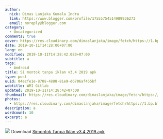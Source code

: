 ```yaml
---
author:
  nick: Dimas Lanjaka Kumala Indra
  link: https://www.blogger.com/profile/17555754514989936273
  email: noreply@blogger.com
category:
  - Uncategorized
comments: true
cover: https://res.cloudinary.com/dimaslanjaka/image/fetch/https://1.bp.blogspot.com/-vUXS2dpqfgo/XW5OxR98EyI/AAAAAAAAHW0/4j-djiD7fDgHchVIL8SNdn_O2OV9k057QCLcBGAs/s1600/images.png
date: 2019-10-11T14:28:00+07:00
lang: en
modified: 2019-10-11T14:28:42.083+07:00
subtitle: a
tags:
  - Android
title: Si montok tanpa iklan v3.4 2019 apk
type: post
uuid: 04ecfe1e-8788-4888-81e9-d6706af455bf
webtitle: WMI Gitlab
updated: 2019-10-11T14:28:42+07:00
thumbnail: https://res.cloudinary.com/dimaslanjaka/image/fetch/https://1.bp.blogspot.com/-vUXS2dpqfgo/XW5OxR98EyI/AAAAAAAAHW0/4j-djiD7fDgHchVIL8SNdn_O2OV9k057QCLcBGAs/s1600/images.png
photos:
  - https://res.cloudinary.com/dimaslanjaka/image/fetch/https://1.bp.blogspot.com/-vUXS2dpqfgo/XW5OxR98EyI/AAAAAAAAHW0/4j-djiD7fDgHchVIL8SNdn_O2OV9k057QCLcBGAs/s1600/images.png
description: a
wordcount: 10
excerpt: a
---
```


<a href="https://res.cloudinary.com/dimaslanjaka/image/fetch/https://1.bp.blogspot.com/-vUXS2dpqfgo/XW5OxR98EyI/AAAAAAAAHW0/4j-djiD7fDgHchVIL8SNdn_O2OV9k057QCLcBGAs/s1600/images.png" imageanchor="1" rel="noopener noreferer nofollow"><img border="0" src="https://res.cloudinary.com/dimaslanjaka/image/fetch/https://1.bp.blogspot.com/-vUXS2dpqfgo/XW5OxR98EyI/AAAAAAAAHW0/4j-djiD7fDgHchVIL8SNdn_O2OV9k057QCLcBGAs/s1600/images.png" data-original-width="473" data-original-height="237"></a> Download <a href="https://www28.zippyshare.com/v/YCFsrBi2/file.html" target="_blank" class="zippyshare_link" rel="noopener noreferer nofollow">Simontok Tanpa Iklan v3.4 2019.apk</a>